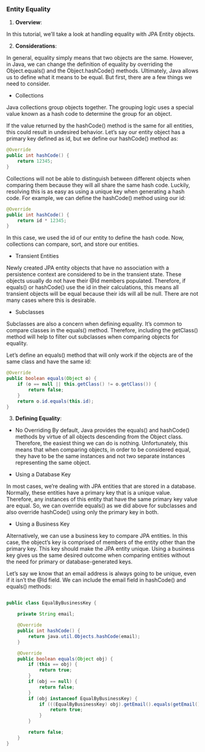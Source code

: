 ### Entity Equality

1. **Overview**:

In this tutorial, we’ll take a look at handling equality with JPA Entity objects.

2. **Considerations**:

In general, equality simply means that two objects are the same. However, in Java, we can change the definition of equality by overriding the Object.equals() and the Object.hashCode() methods. Ultimately, Java allows us to define what it means to be equal. But first, there are a few things we need to consider.

- Collections

Java collections group objects together. The grouping logic uses a special value known as a hash code to determine the group for an object.

If the value returned by the hashCode() method is the same for all entities, this could result in undesired behavior. Let’s say our entity object has a primary key defined as id, but we define our hashCode() method as:

```java
@Override
public int hashCode() {
    return 12345;
}
```

Collections will not be able to distinguish between different objects when comparing them because they will all share the same hash code. Luckily, resolving this is as easy as using a unique key when generating a hash code. For example, we can define the hashCode() method using our id:

```java
@Override
public int hashCode() {
    return id * 12345;
}
```

In this case, we used the id of our entity to define the hash code. Now, collections can compare, sort, and store our entities.

- Transient Entities

Newly created JPA entity objects that have no association with a persistence context are considered to be in the transient state. These objects usually do not have their @Id members populated. Therefore, if equals() or hashCode() use the id in their calculations, this means all transient objects will be equal because their ids will all be null. There are not many cases where this is desirable.

- Subclasses

Subclasses are also a concern when defining equality. It’s common to compare classes in the equals() method. Therefore, including the getClass() method will help to filter out subclasses when comparing objects for equality.

Let’s define an equals() method that will only work if the objects are of the same class and have the same id:

```java
@Override
public boolean equals(Object o) {
    if (o == null || this.getClass() != o.getClass()) {
        return false;
    }
    return o.id.equals(this.id);
}
```

3. **Defining Equality**:

- No Overriding
By default, Java provides the equals() and hashCode() methods by virtue of all objects descending from the Object class. Therefore, the easiest thing we can do is nothing. Unfortunately, this means that when comparing objects, in order to be considered equal, they have to be the same instances and not two separate instances representing the same object.

- Using a Database Key

In most cases, we’re dealing with JPA entities that are stored in a database. Normally, these entities have a primary key that is a unique value. Therefore, any instances of this entity that have the same primary key value are equal. So, we can override equals() as we did above for subclasses and also override hashCode() using only the primary key in both.

- Using a Business Key

Alternatively, we can use a business key to compare JPA entities. In this case, the object’s key is comprised of members of the entity other than the primary key. This key should make the JPA entity unique. Using a business key gives us the same desired outcome when comparing entities without the need for primary or database-generated keys.

Let’s say we know that an email address is always going to be unique, even if it isn’t the @Id field. We can include the email field in hashCode() and equals() methods:

```java

public class EqualByBusinessKey {

    private String email;

    @Override
    public int hashCode() {
        return java.util.Objects.hashCode(email);
    }

    @Override
    public boolean equals(Object obj) {
        if (this == obj) {
            return true;
        }
        if (obj == null) {
            return false;
        }
        if (obj instanceof EqualByBusinessKey) {
            if (((EqualByBusinessKey) obj).getEmail().equals(getEmail())) {
                return true;
            }
        }

        return false;
    }
}
```

